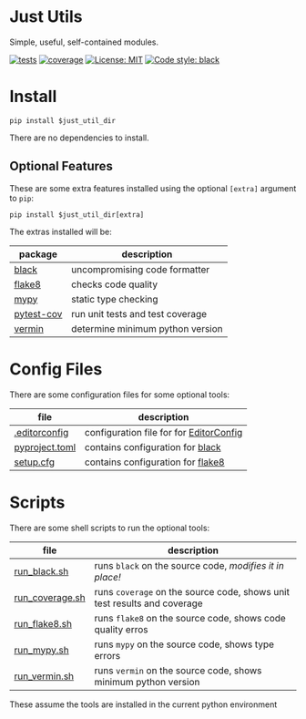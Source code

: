 Just Utils
==========

Simple, useful, self-contained modules.

[![tests](https://github.com/perplx/just-utils/actions/workflows/tests.yml/badge.svg?event=push)](https://github.com/perplx/just-utils/actions/workflows/tests.yml)
[![coverage](https://img.shields.io/endpoint?url=https://gist.githubusercontent.com/perplx/37049f20166246459e2d38ee8ddf2afe/raw/just-utils_master.json)](https://github.com/perplx/just-utils/actions/workflows/tests.yml)
[![License: MIT](https://img.shields.io/badge/License-MIT-blue.svg)](https://opensource.org/licenses/MIT)
[![Code style: black](https://img.shields.io/badge/code%20style-black-000000.svg)](https://github.com/psf/black)

Install
=======

```shell
pip install $just_util_dir
```

There are no dependencies to install.

Optional Features
-----------------

These are some extra features installed using the optional `[extra]` argument to `pip`:

```shell
pip install $just_util_dir[extra]
```

The extras installed will be:

package                                                | description
-------------------------------------------------------|-----------------------------------
[black](https://pypi.org/project/black/)               | uncompromising code formatter
[flake8](https://pypi.org/project/flake8/)             | checks code quality
[mypy](https://pypi.org/project/mypy/)                 | static type checking
[pytest-cov](https://pypi.org/project/pytest-cov/)     | run unit tests and test coverage
[vermin](https://pypi.org/project/vermin/)             | determine minimum python version

Config Files
============

There are some configuration files for some optional tools:

file                               | description
-----------------------------------|-----------------------------------
[.editorconfig](.editorconfig)     | configuration file for for [EditorConfig](https://editorconfig.org/)
[pyproject.toml](pyproject.toml)   | contains configuration for [black](https://pypi.org/project/black/)
[setup.cfg](setup.cfg)             | contains configuration for [flake8](https://pypi.org/project/flake8/)

Scripts
=======

There are some shell scripts to run the optional tools:

file                               | description
-----------------------------------|-----------------------------------
[run_black.sh](run_black.sh)       | runs `black` on the source code, *modifies it in place!*
[run_coverage.sh](run_coverage.sh) | runs `coverage` on the source code, shows unit test results and coverage
[run_flake8.sh](run_flake8.sh)     | runs `flake8` on the source code, shows code quality erros
[run_mypy.sh](run_mypy.sh)         | runs `mypy` on the source code, shows type errors
[run_vermin.sh](run_vermin.sh)     | runs `vermin` on the source code, shows minimum python version

These assume the tools are installed in the current python environment
